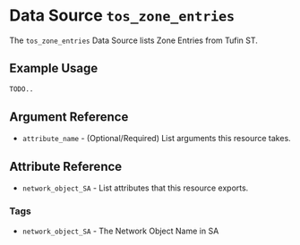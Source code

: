 # Data Source `tos_zone_entries`

The `tos_zone_entries` Data Source lists Zone Entries from Tufin ST.

## Example Usage

```terraform
TODO..
```

## Argument Reference

* `attribute_name` - (Optional/Required) List arguments this resource takes.




## Attribute Reference

* `network_object_SA` - List attributes that this resource exports.

### Tags

- `network_object_SA` - The Network Object Name in SA
